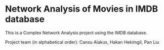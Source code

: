 # Network Analysis of Movies in IMDB database
This is a Complex Network Analysis project using the IMDB database.

Project team (in alphabetical order): Cansu Alakus, Hakan Hekimgil, Pan Liu
